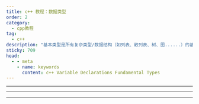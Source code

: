 ```yaml
---
title: c++ 教程：数据类型
order: 2
category:
  - cpp教程
tag:
  - c++
description: "基本类型是所有复杂类型/数据结构（如列表、散列表、树、图......）的基本构件。"  
sticky: 709
head:
  - - meta
    - name: keywords
      content: c++ Variable Declarations Fundamental Types
---
```


<TopToggleContent title="变量定义(Variable Declarations)">
  <template v-slot:toggle>
    <LeftRightLayout>
      <template v-slot:left-top>
        <div>
          <span style="color:blue;">type</span> variable = <span style="color:rgb(54, 194, 54);">value</span>;
          <br/>
          <br/>
          <span style="color:blue;">type</span> variable {<span style="color:rgb(54, 194, 54);">value</span>}; C++11
          <br/>
          <br/>
        </div>
      </template>
      <template v-slot:left-bottom>
        <div >
          <span style="color:dimgray;">// declare & initialize 'i'"</span>
            <br/>
          <span style="color:blue;">int</span> i = <span style="color:rgb(54, 194, 54);">1</span>;
          <br/><br/>
          <span style="color:dimgray;">// print i's value: </span>
          <br/>
          cout << i << '\n';  
          <br/><br/>
          <span style="color:blue;">int</span> j {<span style="color:rgb(54, 194, 54);">5</span>};
          <br/>
          cout << j << '\n';
          <br/>
        </div>
      </template>
      <template v-slot:right>
       <div> <img src="https://hackingcpp.com/cpp/lang/variables_crop.svg"> </div>
      </template>
    </LeftRightLayout>
  </template>
</TopToggleContent>
<hr/>

<TopToggleContent title="基本数据类型(Fundamental Types)">
  <template v-slot:toggle>
    <ToggleContent title="布尔类型(Booleans)">
      <template v-slot:toggle>
<pre><span style="color:blue;">bool</span> b1 = <span style="color:rgb(54, 194, 54);">true</span>;
<span style="color:blue;">bool</span> b2 = <span style="color:rgb(54, 194, 54);">false</span>;</pre>
      </template>
    </ToggleContent>
    <hr/>
    <ToggleContent title="字符类型(Characters)">
      <template v-slot:display>
        <li>最小的整数类型,通常只有1字节</li>
        <li> on x86/x86-64 values ∈ [-128,127]</li>
      </template>
      <template v-slot:toggle>
<pre><span style="color:blue;">char</span> c = 'A';  // character literal
<span style="color:blue;">char</span> a = 65;   // same as above</pre>
      </template>
    </ToggleContent>
    <hr/>
    <ToggleContent title="有符号整数(Signed Integers)">
    <template v-slot:display>
        <span> n bits ⇒ values ∈ [-2(n-1), 2(n-1)-1] </span>
      </template>
      <template v-slot:toggle>
<pre><span style="color:blue;">short</span> s = 7;  
<span style="color:blue;">int</span>   i = 12347;
<span style="color:blue;">long</span>  l1 = -7856974990L;
<span style="color:blue;">long long</span>  l2 = 89565656974990LL; 
<span style="color:dimgray;">// ' digit separator C++14</span>
<span style="color:blue;">long</span> l3 = 512'232'697'499;</pre>
      </template>
    </ToggleContent>
    <hr/>
    <ToggleContent title="无符号整数(Unsigned Integers)">
    <template v-slot:display>
      <span> n bits ⇒ values ∈ [0, 2n-1] </span>
    </template>
    <template v-slot:toggle>
<pre><span style="color:blue;">unsigned</span> u1 = 12347U; 
<span style="color:blue;">unsigned long </span>u2 = 123478912345UL;  
<span style="color:blue;">unsigned long long</span> u3 = 123478912345ULL;  
<span style="color:dimgray;">// non-decimal literals</span>
<span style="color:blue;">unsigned </span>x = 0x4A;        <span style="color:dimgray;">  // hexadecimal</span>
<span style="color:blue;">unsigned </span> b = 0b10110101;  <span style="color:dimgray;">  // binary C++14</span></pre>
      </template>
    </ToggleContent>
    <hr/>
    <ToggleContent title="浮点类型">
      <template v-slot:display>
        <li>float:  IEEE 754 32 bit</li>
        <li>double: IEEE 754 64 bit</li>
        <li>long double: 80-bit on x86/x86-64</li>
      </template>
      <template v-slot:toggle>
<pre><span style="color:blue;">float </span>      f  = 1.88f;
<span style="color:blue;">double  </span>    d1 = 3.5e38;
<span style="color:blue;">long double </span> d2 = 3.5e38L; C++11
<span style="color:dimgray;">// ' digit separator C++14</span>
<span style="color:blue;">double </span> d3 = 512'232'697'499.052;</pre>
      </template>
    </ToggleContent>
  </template>
</TopToggleContent>
<hr/>

<TopToggleContent title="数字表示法(Number Representations)">
  <template v-slot:toggle>
    <img src="https://hackingcpp.com/cs/number_representations_crop.png">
  </template>
</TopToggleContent>
<hr/>

<TopToggleContent title="类型的内存大小(Memory Sizes of Types)">
  <template v-slot:toggle>
    <LeftRightLayout>
        <template v-slot:left-top>
        <li>所有类型的大小都是 sizeof(char) 的整数倍</li>
        <li> char 类型的大小为1 byte</li>
        </template>
        <template v-slot:left-bottom>
        <CodeBox link="https://pythontutor.com/render.html#code=%23include%20%3Ciostream%3E%0Ausing%20namespace%20std%3B%20%0Aint%20main%20()%20%7B%0A%20%20cout%20%3C%3C%20sizeof(char)%20%3C%3C%20%22%5Cn%22%3B%20%20%20%2F%2F%201%0A%20%20cout%20%3C%3C%20sizeof(bool)%20%3C%3C%20%22%5Cn%22%3B%20%20%20%2F%2F%201%0A%20%20cout%20%3C%3C%20sizeof(short)%20%3C%3C%20%22%5Cn%22%3B%20%20%2F%2F%202%0A%20%20cout%20%3C%3C%20sizeof(int)%20%3C%3C%20%22%5Cn%22%3B%20%20%20%20%2F%2F%204%0A%20%20cout%20%3C%3C%20sizeof(long)%20%3C%3C%20%22%5Cn%22%3B%20%20%20%2F%2F%208%0A%0A%20%20char%20%20%20c%20%3D%20'A'%3B%0A%20%20bool%20%20%20b%20%3D%20true%3B%0A%20%20int%20%20%20%20i%20%3D%201234%3B%0A%20%20long%20%20%20l%20%3D%2012%3B%0A%20%20short%20%20s%20%3D%208%3B%0A%20%20return%200%3B%0A%7D&cumulative=false&heapPrimitives=nevernest&mode=display&origin=opt-frontend.js&py=cpp_g%2B%2B9.3.0&rawInputLstJSON=%5B%5D&textReferences=false">
        <template v-slot:code>
<pre>cout << sizeof(char);   // 1
cout << sizeof(bool);   // 1
cout << sizeof(short);  // 2
cout << sizeof(int);    // 4
cout << sizeof(long);   // 8
<hr/>
<span style="color:dimgray;">// number of bits in a char</span>
cout << CHAR_BIT;       // 8
<hr/>
<span style="color:orange;">char   c = 'A';</span>
<span style="color:red;">bool   b = true;</span>
<span style="color:blue;">int    i = 1234;</span>
<span style="color:purple;">long   l = 12;</span>
<span style="color:green;">short  s = 8;</span></pre>
        </template>
        </CodeBox>
        </template>
        <template v-slot:right>
        <img src="https://hackingcpp.com/cpp/lang/fundamental_type_sizes.svg">
        </template>
    </LeftRightLayout>
  </template>
</TopToggleContent>
<br/>

<TopToggleContent title="数值限制(std::numeric_limits)">
  <template v-slot:toggle>
  <img src="https://hackingcpp.com/cpp/std/numeric_limits.png">
  </template>
</TopToggleContent>
<br/>

<TopToggleContent title="算数运算(Arithmetic Operations )">
  <template v-slot:toggle>
    <ToggleContent title="Operators">
      <template v-slot:display>
        <li>a <span style="color:red;">⊕</span> b: 返回 a ⊕ b 的运算结果 </li>
        <li>a <span style="color:blue;">⊕=</span> b: a ⊕ b 的运算结果赋值给 a</li>
      </template>
      <template v-slot:toggle>
        <CodeBox link="https://pythontutor.com/render.html#code=int%20main()%20%7B%0A%20%20int%20a%20%3D%204%3B%20%20%20%20%20%20%20%20%20%20%20%0A%20%20int%20b%20%3D%203%3B%20%20%20%20%20%20%20%20%20%20%0A%20%20a%20%3D%20a%20%2B%20b%3B%20%20%20%20%20%20%20%20%20%20%20%0A%20%20a%20%2B%3D%20b%3B%20%20%20%20%20%20%20%20%20%20%20%20%20%20%0A%20%20a%20%3D%20a%20-%20b%3B%20%20%20%20%20%20%20%20%20%20%0A%20%20a%20-%3D%20b%3B%20%20%20%20%20%20%20%20%20%20%20%20%20%20%0A%20%20a%20%3D%20a%20*%20b%3B%20%20%20%20%20%20%20%20%20%20%0A%20%20a%20*%3D%20b%3B%20%20%20%20%20%20%20%20%20%20%20%20%20%0A%20%20a%20%3D%20a%20%2F%20b%3B%20%20%20%20%20%20%20%20%20%20%20%0A%20%20a%20%2F%3D%20b%3B%20%20%20%20%20%20%20%20%20%20%20%20%20%20%0A%20%20a%20%3D%20a%20%25%20b%3B%20%20%20%20%20%20%20%20%20%20%20%0A%20%20return%200%3B%0A%7D&cumulative=false&heapPrimitives=nevernest&mode=display&origin=opt-frontend.js&py=cpp_g%2B%2B9.3.0&rawInputLstJSON=%5B%5D&textReferences=false">
        <template v-slot:code>
<pre>int a = 4;          设置变量 a 值为 4
int b = 3;          设置变量 b 值为 3
<hr/>
a = a <span style="color:red;">+</span> b;          a: 7    add
a <span style="color:red;">+=</span> b;             a: 10
a = a <span style="color:red;">-</span> b;          a: 7    subtract
a <span style="color:blue;">-=</span> b;             a: 4
a = a <span style="color:red;">*</span> b;          a: 12   multiply
a <span style="color:blue;">*=</span> b;             a: 36
a = a <span style="color:red;">/</span> b;          a: 12   divide
a <span style="color:blue;">/=</span> b;             a: 4
a = a <span style="color:red;">%</span> b;          a: 1    remainder of division (modulo)</pre>  
        </template>
        </CodeBox>  
      </template>
    </ToggleContent>
    <hr/>
    <ToggleContent title="自增/自减(Increment/Decrement )">
      <template v-slot:display>
        <li>变量值自增/自减1</li>
        <li>前置自增/自减 <span style="color:red;">++</span>x / <span style="color:red;">--</span>x 返回自增/自减后的值</li>
        <li>后置自增/自减 x<span style="color:blue;">++</span> / x<span style="color:blue;">--</span> 返回自增/自减前的值</li>
      </template>
      <template v-slot:toggle>
      <CodeBox link="https://pythontutor.com/render.html#code=int%20main()%20%7B%0A%20%20int%20a%20%3D%204%3B%20%20%20%20%20%20%20%20%20%20%20%20%20%20%0A%20%20int%20b%20%3D%203%3B%20%20%20%20%20%20%20%20%20%20%20%20%0A%20%20%0A%20%20%0A%20%20b%20%3D%20a%2B%2B%3B%20%20%20%20%20%20%20%0A%20%20b%20%3D%20%2B%2Ba%3B%20%20%20%20%20%20%20%0A%20%20b%20%3D%20--a%3B%20%20%20%20%20%20%20%0A%20%20b%20%3D%20a--%3B%20%20%20%20%20%20%20%20%20%20%20%20%20%0A%20%20return%200%3B%0A%7D&cumulative=false&heapPrimitives=nevernest&mode=display&origin=opt-frontend.js&py=cpp_g%2B%2B9.3.0&rawInputLstJSON=%5B%5D&textReferences=false">
      <template v-slot:code>
<pre>int a = 4;    a: 4           
int b = 3;            b: 3
<hr/>
b = a<span style="color:blue;">++</span>;      a: 5    b: 4
b = <span style="color:red;">++</span>a;      a: 6    b: 6
b = <span style="color:red;">--</span>a;      a: 5    b: 5
b = a<span style="color:blue;">--</span>;      a: 4    b: 5</pre>
      </template>
      </CodeBox>
      </template>
    </ToggleContent>
  </template>
</TopToggleContent>
<br/>

<TopToggleContent title="比较运算(Comparisons)">
  <template v-slot:toggle>
    <ToggleContent title="2路比较(2-way Comparisons)">
      <template v-slot:display>
      比较结果为 <ColorSpan data="true"/> 或者 <ColorSpan data="false"/>
      </template>
      <template v-slot:toggle>
        <CodeBox link="https://pythontutor.com/render.html#code=int%20main()%20%7B%0Aint%20x%20%3D%2010%3B%20%20%20%20%20%20%20%20%20%20%20%20%20%20%20%20%20%20%20%20%20%20%20%0Aint%20y%20%3D%205%3B%20%20%20%20%20%20%20%20%20%20%20%20%20%20%20%20%20%20%20%20%20%20%20%0Abool%20b1%20%3D%20%20x%20%3D%3D%205%3B%20%20%20%20%20%20%20%20%20%20%20%20%20%20%20%0Abool%20b2%20%3D%20(x%20!%3D%206)%3B%20%20%20%20%20%20%20%20%20%20%20%20%20%20%20%0Abool%20b3%20%3D%20x%20%3E%20y%3B%20%20%20%20%20%20%20%20%20%20%20%20%20%20%20%20%0Abool%20b4%20%3D%20x%20%3C%20y%3B%20%20%20%20%20%20%20%20%20%20%20%20%20%20%20%20%0Abool%20b5%20%3D%20y%20%3E%3D%205%3B%20%20%20%20%20%20%20%20%20%20%20%20%20%20%0Abool%20b6%20%3D%20x%20%3C%3D%2030%3B%0Areturn%200%3B%0A%7D&cumulative=false&heapPrimitives=nevernest&mode=display&origin=opt-frontend.js&py=cpp_g%2B%2B9.3.0&rawInputLstJSON=%5B%5D&textReferences=false">
        <template v-slot:code>
      <pre>int x = 10;                       
int y = 5;                 result  operator
<hr/>
bool b1 =  x <ColorSpan data="==" color="red"/> 5;         false   equals     
bool b2 = (x <ColorSpan data="!=" color="red"/> 6);        true    not equal       
bool b3 = x <ColorSpan data=">" color="red"/> y;           true    greater     
bool b4 = x <ColorSpan data="<" color="red"/> y;           false   smaller     
bool b5 = y <ColorSpan data=">=" color="red"/> 5;          true    greater/equal    
bool b6 = x <ColorSpan data="<=" color="red"/> 30;         true    smaller/equal</pre> 
      </template>
      </CodeBox>
      </template>
    </ToggleContent> 
    <hr/>  
    <ToggleContent title="3路比较(3-Way Comparisons)">
      <template v-slot:display>
      比较 2 个对象的相对顺序
      </template>
      <template v-slot:toggle>
        <div>
<pre>
(a <ColorSpan data="<==>" color="red"/> b) < 0	if a < b 
(a <ColorSpan data="<==>" color="red"/> b) > 0	if a > b  
(a <ColorSpan data="<==>" color="red"/> b) == 0	if a and b are equal/equivalent  
</pre>
        </div>
      </template>
    </ToggleContent>  
  </template>
</TopToggleContent>
<br/>

<TopToggleContent title="布尔逻辑(Boolean Logic)">
  <template v-slot:toggle>
    <ToggleContent title="操作符(Operators)">
      <template v-slot:toggle>
      <CodeBox link="https://pythontutor.com/render.html#code=int%20main()%20%7B%0A%20%20bool%20a%20%3D%20true%3B%0A%20%20bool%20b%20%3D%20false%3B%0A%0A%0A%20%20bool%20c%20%3D%20a%20%26%26%20b%3B%0A%20%20bool%20d%20%3D%20a%20%7C%7C%20b%3B%20%20%20%20%20%0A%20%20bool%20e%20%3D%20!a%3B%20%20%20%20%20%20%20%20%20%20%0A%20%20return%200%3B%0A%7D&cumulative=false&heapPrimitives=nevernest&mode=display&origin=opt-frontend.js&py=cpp_g%2B%2B9.3.0&rawInputLstJSON=%5B%5D&textReferences=false">
      <template v-slot:code>
      <pre>bool a = <span style="color:blue;">true</span>;
bool b = <span style="color:blue;">false</span>;
<hr/>
bool c = a <span style="color:red;">&& </span>b;      <span style="color:dimgray;">// false    logical AND</span>
bool d = a <span style="color:red;">||</span> b;      <span style="color:dimgray;">// true     logical OR</span>
bool e = <span style="color:red;">!</span>a;          <span style="color:dimgray;">// false    logical NOT</span>
<hr/>
<span style="color:dimgray;">Alternative Spellings:</span>
bool x = a <span style="color:red;">and</span> b;     <span style="color:dimgray;">// false</span>
bool y = a <span style="color:red;">or</span> b;     <span style="color:dimgray;"> // true</span>
bool z = <span style="color:red;">not</span> a;       <span style="color:dimgray;">// false</span></pre>
      </template>
      </CodeBox>
      </template>
    </ToggleContent>
    <hr/>
    <ToggleContent title="转化成bool(Conversion to bool)">
      <template v-slot:display>
        <li><span style="color:blue;">0</span> 为假 <span style="color:blue;">false</span>;</li>
        <li>其他的为真 <span style="color:blue;">true</span>;</li>
      </template>
      <template v-slot:toggle>
      <CodeBox link="https://pythontutor.com/render.html#code=int%20main()%20%7B%0A%20%20bool%20f%20%3D%2012%3B%20%20%20%2F%2F%20true%20%20%20(int%20%E2%86%92%20bool)%0A%20%20bool%20g%20%3D%200%3B%20%20%20%20%2F%2F%20false%20%20(int%20%E2%86%92%20bool)%0A%20%20bool%20h%20%3D%201.2%3B%20%20%2F%2F%20true%20%20%20(double%20%E2%86%92%20bool)%20%20%20%20%20%20%20%20%20%0A%20%20return%200%3B%0A%7D&cumulative=false&heapPrimitives=nevernest&mode=display&origin=opt-frontend.js&py=cpp_g%2B%2B9.3.0&rawInputLstJSON=%5B%5D&textReferences=false">
      <template v-slot:code>
<pre>bool f = 12;   <span style="color:dimgray;">// true   (int → bool)</span>
bool g = 0;    <span style="color:dimgray;">// false  (int → bool)</span>
bool h = 1.2;  <span style="color:dimgray;">// true   (double → bool)</span></pre>
      </template>
      </CodeBox>
      </template>
    </ToggleContent>
  </template>
</TopToggleContent>
<br/>
 
<TopToggleContent title="位运算(Bitwise Operations)">
  <template v-slot:toggle>
    <ToggleContent title="位逻辑运算(Bitwise Logic)">
      <template v-slot:display>
      <li>a <ColorSpan data="&" color="red"/> b	bitwise AND</li>
      <li>a <ColorSpan data="|" color="red"/> b	bitwise OR</li>
      <li>a <ColorSpan data="^" color="red"/> b	bitwise XOR</li>
      <li><ColorSpan data="~" color="red"/>a	bitwise NOT (one's complement)</li>
      </template>
      <template v-slot:toggle>
      <CodeBox link="https://pythontutor.com/render.html#code=%23include%20%3Ccstdint%3E%0Aint%20main()%20%7B%0A%20%20std%3A%3Auint8_t%20a%20%3D%206%3B%20%20%0A%20%20std%3A%3Auint8_t%20b%20%3D%200b00001011%3B%0A%20%20std%3A%3Auint8_t%20c1%20%3D%20(a%20%26%20b)%3B%20%20%2F%2F%202%0A%20%20std%3A%3Auint8_t%20c2%20%3D%20(a%20%7C%20b)%3B%20%20%2F%2F%2015%0A%20%20std%3A%3Auint8_t%20c3%20%3D%20(a%20%5E%20b)%3B%20%20%2F%2F%2013%0A%20%20std%3A%3Auint8_t%20c4%20%3D%20~a%3B%20%20%20%20%20%20%20%2F%2F%20249%0A%20%20std%3A%3Auint8_t%20c5%20%3D%20~b%3B%20%20%20%20%20%20%20%2F%2F%20244%0A%20%20%2F%2F%20test%20if%20int%20is%20even%2Fodd%3A%0A%20%20bool%20a_odd%20%20%3D%20a%20%26%201%3B%0A%20%20bool%20a_even%20%3D%20!(a%20%26%201)%3B%20%20%20%20%20%20%20%20%0A%20%20return%200%3B%0A%7D&cumulative=false&heapPrimitives=nevernest&mode=display&origin=opt-frontend.js&py=cpp_g%2B%2B9.3.0&rawInputLstJSON=%5B%5D&textReferences=false">
      <template v-slot:code>
<pre>                                      memory bits:
std::uint8_t a = 6;                   0000 0110
std::uint8_t b = 0b00001011;          0000 1011
<hr/>
std::uint8_t c1 = (a <ColorSpan data="&" color="red"/> b);  // 2      0000 0010
std::uint8_t c2 = (a <ColorSpan data="|" color="red"/> b);  // 15     0000 1111
std::uint8_t c3 = (a <ColorSpan data="^" color="red"/> b);  // 13     0000 1101
std::uint8_t c4 = <ColorSpan data="~" color="red"/>a;       // 249    1111 1001
std::uint8_t c5 = <ColorSpan data="~" color="red"/>b;       // 244    1111 0100
<hr/>
// test if int is even/odd:           result:
bool a_odd  = a & 1;                  0 ⇒ false
bool a_even = !(a & 1);               1 ⇒ true</pre>
       </template>
       </CodeBox>
      </template>
    </ToggleContent>
    <hr/>
    <ToggleContent title="位移运算(Bitwise Shifts)">
      <template v-slot:display>
      <li>x <ColorSpan data="<<"/> n: 返回变量x的比特(bits)向左移动n位后的值</li>
      <li>x <ColorSpan data=">>"/> n: 返回变量x的比特(bits)向右移动n位后的值</li>
      <li>x <ColorSpan data="<<=" color="red"/> n:	x的比特(bits)向左移动n位后的值赋值给x</li>
      <li>x <ColorSpan data=">>=" color="red"/> n:	x比特(bit)向右移动n位后的值赋值给x</li>
      </template>
      <template v-slot:toggle>
        <CodeBox link="https://pythontutor.com/render.html#code=%23include%20%3Ccstdint%3E%0Aint%20main()%20%7B%0A%20%20std%3A%3Auint8_t%20a%20%3D%201%3B%0A%20%20a%20%3C%3C%3D%206%3B%20%20%2F%2F%2064%0A%20%20a%20%3E%3E%3D%204%3B%20%20%2F%2F%204%0A%20%20std%3A%3Auint8_t%20b1%20%3D%20(1%20%3C%3C%201)%3B%20%20%2F%2F%202%0A%20%20std%3A%3Auint8_t%20b2%20%3D%20(1%20%3C%3C%202)%3B%20%20%2F%2F%204%0A%20%20std%3A%3Auint8_t%20b3%20%3D%20(1%20%3C%3C%204)%3B%20%20%2F%2F%2016%20%20%20%20%20%20%20%0A%20%20return%200%3B%0A%7D&cumulative=false&heapPrimitives=nevernest&mode=display&origin=opt-frontend.js&py=cpp_g%2B%2B9.3.0&rawInputLstJSON=%5B%5D&textReferences=false">
        <template v-slot:code>
<pre>                                        memory bits:
std::uint8_t a = 1;                     0000 0001
<hr/>
a <ColorSpan data="<<=" color="red"/> 6;  // 64                         0100 0000
a <ColorSpan data=">>=" color="red"/> 4;  // 4                          0000 0100
<hr/>
std::uint8_t b1 = (1 <ColorSpan data="<<"/> 1);  // 2       0000 0010
std::uint8_t b2 = (1 <ColorSpan data="<<"/> 2);  // 4       0000 0100
std::uint8_t b3 = (1 <ColorSpan data="<<"/> 4);  // 16      0001 0000</pre>
        </template>
        </CodeBox>
      </template>
    </ToggleContent>
  </template>
</TopToggleContent>
<br/>

<TopToggleContent title="枚举类型(Enumerations)">
  <template v-slot:toggle>
    <ToggleContent title="定义(Defining)">
      <template v-slot:toggle>
<pre><ColorSpan data="enum class" color="red"/> day { mon, tue, wed, thu, fri, sat, sun };
day d = day::mon;      
d = day::tue;   <ColorSpan data="//" color="dimgray"/> <RightSpan/>
d = wed;        <ColorSpan data="//" color="dimgray"/> <RightSpan type="wrong"/> <ColorSpan data="COMPILER ERROR: 'wed' only known in day's scope" color="red"/> </pre>
      </template>
      <template v-slot:display>
        <div>
          <li><ColorSpan data="enum class" color="red"/> <strong>name</strong> { enumerator1, enumerator2, … enumeratorN };</li>
          <li>默认情况每个枚举值映射成 0 ～ N-1</li>
        </div>
      </template>
    </ToggleContent>
    <hr/>
    <ToggleContent title="底层数据类型(Underlying Type Of Enumerations)">
      <template v-slot:toggle>
        <div>
<pre> <ColorSpan data="// 7 values ⇒ char should be enough" color="dimgray"/>
<ColorSpan data="enum class" color="red"/> day : <ColorSpan data="char"/> {
  mon, tue, wed, thu, fri, sat, sun
};
<ColorSpan data="// less than 10,000 ⇒ short should be enough" color="dimgray"/>
<ColorSpan data="enum class" color="red"/> language_ISO639 : <ColorSpan data="short"/> {
  abk, aar, afr, aka, amh, ara, arg, …
};</pre>
        </div>
      </template>
      <template v-slot:display>   
        <div>
          <li>必须是整数类型 (char, short, long, …)</li>
          <li>默认是 int 类型</li>
        </div>   
      </template>
    </ToggleContent>
  </template>
</TopToggleContent>
<br/>

<TopToggleContent title="类型系统(Type System)">
  <template v-slot:toggle>
    <ToggleContent title="定义常量(Declare Constants)">
      <template v-slot:toggle>
      <pre>int i = 0;
cin >> i;
int <ColorSpan data="const" color="red"/> k = i;  <ColorSpan data='// "int constant"' color="dimgray"/>
k = 5;            <ColorSpan data="//" color="dimgray"/> <RightSpan type="wrong"/>  <ColorSpan data="COMPILER ERROR: k is const!" color="red"/></pre>
      </template>
      <template v-slot:display>
      <strong>Type</strong> <ColorSpan data="const" color="red"/> variable_name = value;
<li>变量值一旦赋值就不可以修改</li>
<li>变量值可以运行时初始化</li>
      </template>
    </ToggleContent>
    <hr/>
    <ToggleContent title="类型别名(Type Aliases)">
      <template v-slot:toggle>
      <pre><ColorSpan data="using" color="red"/> real = double;
<ColorSpan data="using" color="red"/> ullim = unsigned long;
<ColorSpan data="using" color="red"/> index_vector = std::uint_least64_t;</pre>
      </template>
      <template v-slot:display>
      <li><ColorSpan data="using" color="red"/> NewType = OldType;  C++11</li>
      <li>typedef OldType NewType;  C++98</li>
      </template>
    </ToggleContent>
    <hr/>
    <ToggleContent title="自动推导(Type Deduction: auto)">
      <template v-slot:display>
    <li>通过右边表达式自动推导数据类型</li>
    <li>在处理复杂的模版类型时非常好用！</li>
      </template>
      <template v-slot:toggle>
      <pre>
<strong>auto</strong> i = 2;                   <ColorSpan data="int"/>           
<strong>auto</strong> u = 56u;                 <ColorSpan data="unsigned int"/>        
<strong>auto</strong> d = 2.023;               <ColorSpan data="double"/>     
<strong>auto</strong> f = 4.01f;               <ColorSpan data="float"/>   
<strong>auto</strong> l = -78787879797878l;    <ColorSpan data="long int"/> 
<hr/>
<strong>auto</strong> x = 0 * i;               x: <ColorSpan data="int"/> 
<strong>auto</strong> y = i + d;               y: <ColorSpan data="double"/>   
<strong>auto</strong> z = f * d;               z: <ColorSpan data="double"/> </pre>
      </template>
    </ToggleContent>
  </template>
</TopToggleContent>

<script setup>
import ToggleContent from "@ToggleContent";
import TopToggleContent from "@TopToggleContent";
import LeftRightLayout from "@LeftRightLayout";
import ColorSpan from "@ColorSpan";
import CodeBox from "@CodeBox";
import RightSpan from "@RightSpan";


</script>
